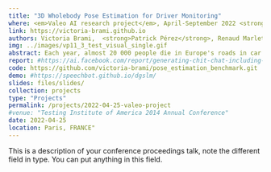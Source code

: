 ```yaml
---
title: "3D Wholebody Pose Estimation for Driver Monitoring"
where: <em>Valeo AI research project</em>, April-September 2022 <strong>(Oral)</strong> 
link: https://victoria-brami.github.io
authors: Victoria Brami,  <strong>Patrick Pérez</strong>, Renaud Marlet and Souhaiel Khalfaoui.<br>
img: ../images/vp11_3_test_visual_single.gif
abstract: Each year, almost 20 000 people die in Europe's roads in car accidents. Driver's distraction accounts for 20% of them. We propose to investigate the best 3D Driver Realtime Pose Estimation for action recognition purpose and understand car passengers needs. This is an opportunity for the automotive industry since driver and interior monitoring systems (DMS and IMS), which require the detailed understanding of cars’ passengers typically with a single camera, are gaining more importance every day. Systems that detect driver’s drowsiness or distraction are already deployed in numerous vehicles, and will continue to expand as new laws make them mandatory.
report: #https://ai.facebook.com/report/generating-chit-chat-including-laughs-yawns-ums-and-other-nonverbal-cues-from-raw-audio/
code: https://github.com/victoria-brami/pose_estimation_benchmark.git
demo: #https://speechbot.github.io/dgslm/
slides: files/slides/
collection: projects
type: "Projects"
permalink: /projects/2022-04-25-valeo-project
#venue: "Testing Institute of America 2014 Annual Conference"
date: 2022-04-25
location: Paris, FRANCE"
---
```


This is a description of your conference proceedings talk, note the different field in type. You can put anything in this field.
